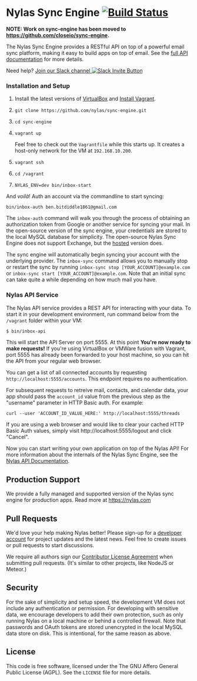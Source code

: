 # Nylas Sync Engine [![Build Status](https://travis-ci.org/nylas/sync-engine.svg?branch=master)](https://travis-ci.org/nylas/sync-engine)

**NOTE: Work on sync-engine has been moved to https://github.com/closeio/sync-engine.**


The Nylas Sync Engine provides a RESTful API on top of a powerful email sync platform, making it easy to build apps on top of email. See the [full API documentation](https://www.nylas.com/docs/) for more details.

Need help? [Join our Slack channel ![Slack Invite Button](http://slack-invite.nylas.com/badge.svg)](http://slack-invite.nylas.com)

   
### Installation and Setup

1. Install the latest versions of [VirtualBox](https://www.virtualbox.org/wiki/Downloads) and [Install Vagrant](http://www.vagrantup.com/downloads.html).

2. `git clone https://github.com/nylas/sync-engine.git`

3. `cd sync-engine`

4. `vagrant up`

    Feel free to check out the `Vagrantfile` while this starts up. It creates a host-only network for the VM at `192.168.10.200`.

5. `vagrant ssh`

6. `cd /vagrant`

7. `NYLAS_ENV=dev bin/inbox-start`

And _voilà_! Auth an account via the commandline to start syncing:

    bin/inbox-auth ben.bitdiddle1861@gmail.com

The `inbox-auth` command will walk you through the process of obtaining an authorization token from Google or another service for syncing your mail. In the open-source version of the sync engine, your credentials are stored to the local MySQL database for simplicity. The open-source Nylas Sync Engine does not support Exchange, but the [hosted](https://www.nylas.com) version does.

The sync engine will automatically begin syncing your account with the underlying provider. The `inbox-sync` command allows you to manually stop or restart the sync by running `inbox-sync stop [YOUR_ACCOUNT]@example.com` or `inbox-sync start [YOUR_ACCOUNT]@example.com`. Note that an initial sync can take quite a while depending on how much mail you have.

### Nylas API Service

The Nylas API service provides a REST API for interacting with your data. To start it in your development environment, run command below from the `/vagrant` folder within your VM:

```bash
$ bin/inbox-api
```

This will start the API Server on port 5555. At this point **You're now ready to make requests!** If you're using VirtualBox or VMWare fusion with Vagrant, port 5555 has already been forwarded to your host machine, so you can hit the API from your regular web browser.

You can get a list of all connected accounts by requesting `http://localhost:5555/accounts`. This endpoint requires no authentication.

For subsequent requests to retreive mail, contacts, and calendar data, your app should pass the `account_id` value from the previous step as the "username" parameter in HTTP Basic auth. For example:

```
curl --user 'ACCOUNT_ID_VALUE_HERE:' http://localhost:5555/threads
```

If you are using a web browser and would like to clear your cached HTTP Basic Auth values, simply visit http://localhost:5555/logout and click "Cancel".


Now you can start writing your own application on top of the Nylas API! For more information about the internals of the Nylas Sync Engine, see the <a href="https://nylas.com/docs/">Nylas API Documentation</a>.


## Production Support

We provide a fully managed and supported version of the Nylas sync engine for production apps. Read more at https://nylas.com

## Pull Requests

We'd love your help making Nylas better! Please sign-up for a [developer account](https://nylas.com/register) for project updates and the latest news. Feel free to create issues or pull requests to start discussions.

We require all authors sign our [Contributor License Agreement](https://www.nylas.com/cla.html) when submitting pull requests. (It's similar to other projects, like NodeJS or Meteor.)

## Security

For the sake of simplicity and setup speed, the development VM does not include any authentication or permission. For developing with sensitive data, we encourage developers to add their own protection, such as only running Nylas on a local machine or behind a controlled firewall.
Note that passwords and OAuth tokens are stored unencrypted in the local MySQL data store on disk. This is intentional, for the same reason as above.

## License

This code is free software, licensed under the The GNU Affero General Public License (AGPL). See the `LICENSE` file for more details.
